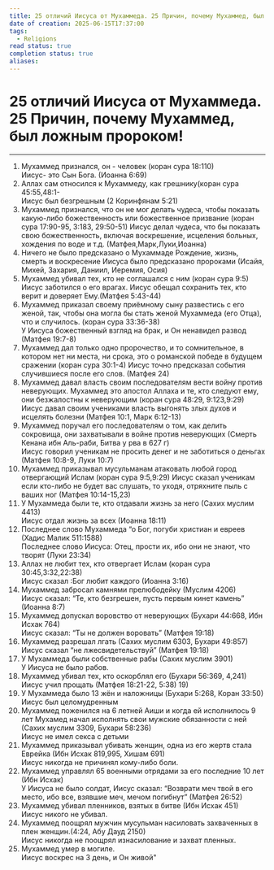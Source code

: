 ```yaml
---
title: 25 отличий Иисуса от Мухаммеда. 25 Причин, почему Мухаммед, был ложным пророком!
date of creation: 2025-06-15T17:37:00
tags:
  - Religions
read status: true
completion status: true
aliases:
---
```

# 25 отличий Иисуса от Мухаммеда. 25 Причин, почему Мухаммед, был ложным пророком!
---

1) Мухаммед признался, он - человек (коран сура 18:110)  
   Иисус- это Сын Бога. (Иоанна 6:69)
2) Аллах сам относился к Мухаммеду, как грешнику(коран сура 45:55,48:1-  
   Иисус был безгрешным (2 Коринфянам 5:21)
3) Мухаммед признался, что он не мог делать чудеса, чтобы показать какую-либо божественность или божественное призвание (коран сура 17:90-95, 3:183, 29:50-51)
   Иисус делал чудеса, что бы показать свою божественность, включая воскрешение, исцеления больных, хождения по воде и т.д. (Матфея,Марк,Луки,Иоанна)
4) Ничего не было предсказано о Мухаммаде 
   Рождение, жизнь, смерть и воскресение Иисуса было предсказано пророками (Исайя, Михей, Захария, Даниил, Иеремия, Осия)
5) Мухаммед убивал тех, кто не соглашался с ним (коран сура 9:5)  
   Иисус заботился о его врагах. Иисус обещал сохранить тех, кто верит и доверяет Ему.(Матфея 5:43-44)
6) Мухаммед приказал своему приёмному сыну развестись с его женой, так, чтобы она могла бы стать женой Мухаммеда (его Отца), что и случилось. (коран сура 33:36-38)  
   У Иисуса божественный взгляд на брак, и Он ненавидел развод (Матфея 19:7-8)
7) Мухаммед дал только одно пророчество, и то сомнительное, в котором нет ни места, ни срока, это о романской победе в будущем сражении (коран сура 30:1-4)
   Иисус точно предсказал события случившиеся после его слов. (Матфея 24)
8) Мухаммед давал власть своим последователям вести войну против неверующих. Мухаммед это апостол Аллаха и те, кто следуют ему, они безжалостны к неверующим (коран сура 48:29, 9:123,9:29)  
   Иисус давал своим учениками власть выгонять злых духов и исцелять болезни (Матфея 10:1, Марк 6:12-13)
9) Мухаммед поручал его последователям о том, как делить сокровища, они захватывали в войне против неверующих (Смерть Кенана ибн Аль-раби, Битва у рва в 627 г)  
   Иисус говорил ученикам не просить денег и не заботиться о деньгах (Матфея 10:8-9, Луки 10:7)
10) Мухаммед приказывал мусульманам атаковать любой город отвергающий Ислам (коран сура 9:5,9:29)
    Иисус сказал ученикам если кто-либо не будет вас слушать, то уходя, отряхните пыль с ваших ног (Матфея 10:14-15,23)
11) У Мухаммеда были те, кто отдавали жизнь за него (Сахих муслим 4413)  
    Иисус отдал жизнь за всех (Иоанна 18:11)
12) Последнее слово Мухаммеда “о Бог, погуби христиан и евреев (Хадис Малик 511:1588)  
    Последнее слово Иисуса: Отец, прости их, ибо они не знают, что творят (Луки 23:34)
13) Аллах не любит тех, кто отвергает Ислам (коран сура 30:45,3:32,22:38)  
    Иисус сказал :Бог любит каждого (Иоанна 3:16)
14) Мухаммед забросал камнями прелюбодейку (Муслим 4206)  
    Иисус сказал: “Те, кто безгрешен, пусть первым кинет камень” (Иоанна 8:7)
15) Мухаммед допускал воровство от неверующих (Бухари 44:668, Ибн Исхак 764)  
    Иисус сказал: “Ты не должен воровать” (Матфея 19:18)
16) Мухаммед разрешал лгать (Сахих муслим 6303, Бухари 49:857)  
    Иисус сказал “не лжесвидетельствуй” (Матфея 19:18)
17) У Мухаммеда были собственные рабы (Сахих муслим 3901)  
    У Иисуса не было рабов.
18) Мухаммед убивал тех, кто оскорблял его (Бухари 56:369, 4,241)  
    Иисус учил прощать (Матфея 18:21-22, 5:38) 19)
19) У Мухаммеда было 13 жён и наложницы (Бухари 5:268, Коран 33:50)
    Иисус был целомудренным
20) Мухаммед поженился на 6 летней Аиши и когда ей исполнилось 9 лет Мухамед начал исполнять свои мужские обязанности с ней (Сахих муслим 3309, Бухари 58:236)  
    Иисус не имел секса с детьми
21) Мухаммед приказывал убивать женщин, одна из его жертв стала Еврейка (Ибн Исхак 819,995, Хишам 691)  
    Иисус никогда не причинял кому-либо боли.
22) Мухаммед управлял 65 военными отрядами за его последние 10 лет (Ибн Исхак)  
    У Иисуса не было солдат, Иисус сказал: “Возврати меч твой в его место, ибо все, взявшие меч, мечом погибнут” (Матфея 26:52)
23) Мухаммед убивал пленников, взятых в битве (Ибн Исхак 451)  
    Иисус никого не убивал.
24) Мухаммед поощрял мужчин мусульман насиловать захваченных в плен женщин.(4:24, Абу Дауд 2150)  
    Иисус никогда не поощрял изнасилование и захват пленных.
25) Мухаммед умер в могиле.  
    Иисус воскрес на 3 день, и Он живой"

